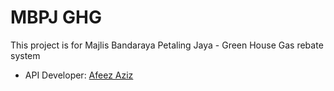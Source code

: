 # MBPJ GHG

This project is for Majlis Bandaraya Petaling Jaya - Green House Gas rebate system

* API Developer: [Afeez Aziz](https://piper.pipeline.com.my/u/afeezaziz)
